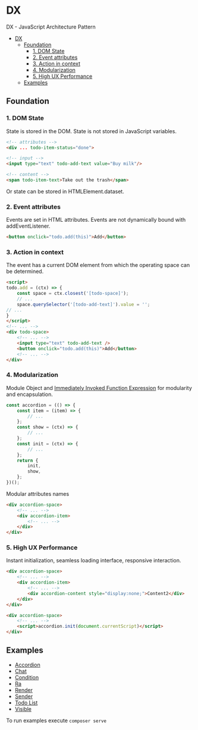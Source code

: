 # DX

DX - JavaScript Architecture Pattern

- [DX](#dx)
  - [Foundation](#foundation)
    - [1. DOM State](#1-dom-state)
    - [2. Event attributes](#2-event-attributes)
    - [3. Action in context](#3-action-in-context)
    - [4. Modularization](#4-modularization)
    - [5. High UX Performance](#5-high-ux-performance)
  - [Examples](#examples)

## Foundation

### 1. DOM State

State is stored in the DOM.
State is not stored in JavaScript variables.

```html
<!-- attributes -->
<div ... todo-item-status="done">

<!-- input -->
<input type="text" todo-add-text value="Buy milk"/>

<!-- content -->
<span todo-item-text>Take out the trash</span>
```

Or state can be stored in HTMLElement.dataset.

### 2. Event attributes

Events are set in HTML attributes.
Events are not dynamically bound with addEventListener.

```html
<button onclick="todo.add(this)">Add</button>
```

### 3. Action in context

The event has a current DOM element from which the operating space can be determined.

```html
<script>
todo.add = (ctx) => {
    const space = ctx.closest('[todo-space]');
    // ...
    space.querySelector('[todo-add-text]').value = '';
// ...
}
</script>
<!-- ... -->
<div todo-space>
    <!-- ... -->
    <input type="text" todo-add-text />
    <button onclick="todo.add(this)">Add</button>
    <!-- ... -->
</div>
```

### 4. Modularization

Module Object and [Immediately Invoked Function Expression](https://en.wikipedia.org/wiki/Immediately_invoked_function_expression) for modularity and encapsulation.

```javascript
const accordion = (() => {
    const item = (item) => {
        // ...
    };
    const show = (ctx) => {
        // ...
    };
    const init = (ctx) => {
        // ...
    };
    return {
        init,
        show,
    };
})();
```

Modular attributes names

```html
<div accordion-space>
    <!-- ... -->
    <div accordion-item>
        <!-- ... -->
    </div>
</div>
```

### 5. High UX Performance

Instant initialization, seamless loading interface, responsive interaction.

```html
<div accordion-space>
    <!-- ... -->
    <div accordion-item>
        <!-- ... -->
        <div accordion-content style="display:none;">Content2</div>
    </div>
</div>
```

```html
<div accordion-space>
    <!-- ... -->
    <script>accordion.init(document.currentScript)</script>
</div>
```

## Examples

- [Accordion](./accordion/)
- [Chat](./chat/)
- [Condition](./condition/)
- [Ra](./ra/)
- [Render](./render/)
- [Sender](./sender/)
- [Todo List](./todolist/)
- [Visible](./visible/)

To run examples execute `composer serve`
